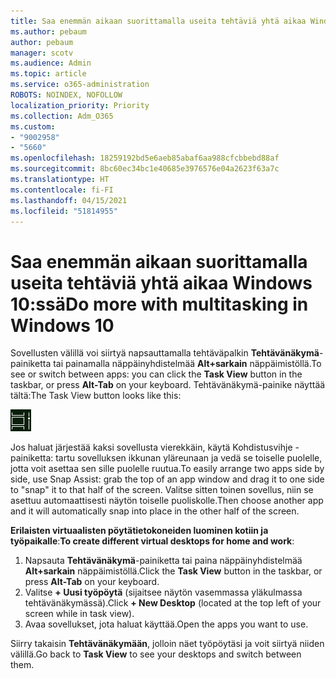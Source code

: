 ```yaml
---
title: Saa enemmän aikaan suorittamalla useita tehtäviä yhtä aikaa Windows 10:ssä
ms.author: pebaum
author: pebaum
manager: scotv
ms.audience: Admin
ms.topic: article
ms.service: o365-administration
ROBOTS: NOINDEX, NOFOLLOW
localization_priority: Priority
ms.collection: Adm_O365
ms.custom:
- "9002958"
- "5660"
ms.openlocfilehash: 18259192bd5e6aeb85abaf6aa988cfcbbebd88af
ms.sourcegitcommit: 8bc60ec34bc1e40685e3976576e04a2623f63a7c
ms.translationtype: HT
ms.contentlocale: fi-FI
ms.lasthandoff: 04/15/2021
ms.locfileid: "51814955"
---
```

# <a name="do-more-with-multitasking-in-windows-10"></a><span data-ttu-id="6cde1-102">Saa enemmän aikaan suorittamalla useita tehtäviä yhtä aikaa Windows 10:ssä</span><span class="sxs-lookup"><span data-stu-id="6cde1-102">Do more with multitasking in Windows 10</span></span>

<span data-ttu-id="6cde1-103">Sovellusten välillä voi siirtyä napsauttamalla tehtäväpalkin **Tehtävänäkymä**-painiketta tai painamalla näppäinyhdistelmää **Alt+sarkain** näppäimistöllä.</span><span class="sxs-lookup"><span data-stu-id="6cde1-103">To see or switch between apps: you can click the **Task View** button in the taskbar, or press **Alt-Tab** on your keyboard.</span></span> <span data-ttu-id="6cde1-104">Tehtävänäkymä-painike näyttää tältä:</span><span class="sxs-lookup"><span data-stu-id="6cde1-104">The Task View button looks like this:</span></span>

![Tehtävänäkymä-painike](media/task-view.png)

<span data-ttu-id="6cde1-106">Jos haluat järjestää kaksi sovellusta vierekkäin, käytä Kohdistusvihje -painiketta: tartu sovelluksen ikkunan yläreunaan ja vedä se toiselle puolelle, jotta voit asettaa sen sille puolelle ruutua.</span><span class="sxs-lookup"><span data-stu-id="6cde1-106">To easily arrange two apps side by side, use Snap Assist: grab the top of an app window and drag it to one side to "snap" it to that half of the screen.</span></span> <span data-ttu-id="6cde1-107">Valitse sitten toinen sovellus, niin se asettuu automaattisesti näytön toiselle puoliskolle.</span><span class="sxs-lookup"><span data-stu-id="6cde1-107">Then choose another app and it will automatically snap into place in the other half of the screen.</span></span>

<span data-ttu-id="6cde1-108">**Erilaisten virtuaalisten pöytätietokoneiden luominen kotiin ja työpaikalle**:</span><span class="sxs-lookup"><span data-stu-id="6cde1-108">**To create different virtual desktops for home and work**:</span></span>

1. <span data-ttu-id="6cde1-109">Napsauta **Tehtävänäkymä**-painiketta tai paina näppäinyhdistelmää **Alt+sarkain** näppäimistöllä.</span><span class="sxs-lookup"><span data-stu-id="6cde1-109">Click the **Task View** button in the taskbar, or press **Alt-Tab** on your keyboard.</span></span>
2. <span data-ttu-id="6cde1-110">Valitse **+ Uusi työpöytä** (sijaitsee näytön vasemmassa yläkulmassa tehtävänäkymässä).</span><span class="sxs-lookup"><span data-stu-id="6cde1-110">Click **+ New Desktop** (located at the top left of your screen while in task view).</span></span>
3. <span data-ttu-id="6cde1-111">Avaa sovellukset, jota haluat käyttää.</span><span class="sxs-lookup"><span data-stu-id="6cde1-111">Open the apps you want to use.</span></span> 

<span data-ttu-id="6cde1-112">Siirry takaisin **Tehtävänäkymään**, jolloin näet työpöytäsi ja voit siirtyä niiden välillä.</span><span class="sxs-lookup"><span data-stu-id="6cde1-112">Go back to **Task View** to see your desktops and switch between them.</span></span>
